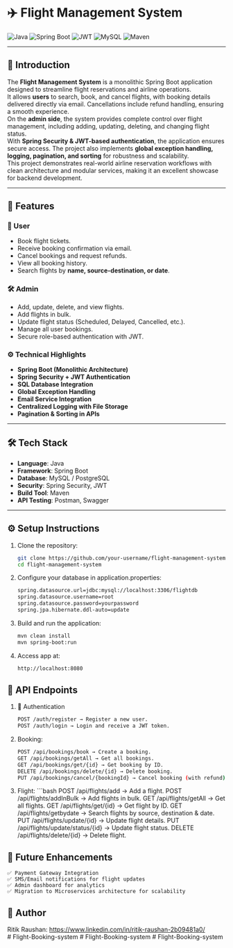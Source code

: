 # ✈️ Flight Management System

![Java](https://img.shields.io/badge/Java-17-orange?logo=java)
![Spring Boot](https://img.shields.io/badge/Spring%20Boot-3.0-brightgreen?logo=springboot)
![JWT](https://img.shields.io/badge/JWT-Security-blueviolet?logo=jsonwebtokens)
![MySQL](https://img.shields.io/badge/MySQL-Database-blue?logo=mysql)
![Maven](https://img.shields.io/badge/Maven-Build-red?logo=apachemaven)

---

## 📖 Introduction
The **Flight Management System** is a monolithic Spring Boot application designed to streamline flight reservations and airline operations.  
It allows **users** to search, book, and cancel flights, with booking details delivered directly via email. Cancellations include refund handling, ensuring a smooth experience.  
On the **admin side**, the system provides complete control over flight management, including adding, updating, deleting, and changing flight status.  
With **Spring Security & JWT-based authentication**, the application ensures secure access. The project also implements **global exception handling, logging, pagination, and sorting** for robustness and scalability.  
This project demonstrates real-world airline reservation workflows with clean architecture and modular services, making it an excellent showcase for backend development.  

---

## 🚀 Features

### 👤 User
- Book flight tickets.  
- Receive booking confirmation via email.  
- Cancel bookings and request refunds.  
- View all booking history.  
- Search flights by **name, source-destination, or date**.  

### 🛠️ Admin
- Add, update, delete, and view flights.  
- Add flights in bulk.  
- Update flight status (Scheduled, Delayed, Cancelled, etc.).  
- Manage all user bookings.  
- Secure role-based authentication with JWT.  

### ⚙️ Technical Highlights
- **Spring Boot (Monolithic Architecture)**  
- **Spring Security + JWT Authentication**  
- **SQL Database Integration**  
- **Global Exception Handling**  
- **Email Service Integration**  
- **Centralized Logging with File Storage**  
- **Pagination & Sorting in APIs**  

---

## 🛠️ Tech Stack
- **Language**: Java  
- **Framework**: Spring Boot  
- **Database**: MySQL / PostgreSQL  
- **Security**: Spring Security, JWT  
- **Build Tool**: Maven  
- **API Testing**: Postman, Swagger  

---

## ⚙️ Setup Instructions

1. Clone the repository:
   ```bash
   git clone https://github.com/your-username/flight-management-system.git
   cd flight-management-system

2. Configure your database in application.properties:
    ```bash
    spring.datasource.url=jdbc:mysql://localhost:3306/flightdb
    spring.datasource.username=root
    spring.datasource.password=yourpassword
    spring.jpa.hibernate.ddl-auto=update

3. Build and run the application:
    ```bash
    mvn clean install
    mvn spring-boot:run
4. Access app at:
   ```bash
   http://localhost:8080

##  📌 API Endpoints
   1. 🔐 Authentication
      ```bash
      POST /auth/register → Register a new user.
      POST /auth/login → Login and receive a JWT token.
   2. Booking:
      ```bash
      POST /api/bookings/book → Create a booking.
      GET /api/bookings/getAll → Get all bookings.
      GET /api/bookings/get/{id} → Get booking by ID.
      DELETE /api/bookings/delete/{id} → Delete booking.
      PUT /api/bookings/cancel/{bookingId} → Cancel booking (with refund).
   3. Flight:
     ```bash
     POST /api/flights/add → Add a flight.
     POST /api/flights/addInBulk → Add flights in bulk.
     GET /api/flights/getAll → Get all flights.
     GET /api/flights/get/{id} → Get flight by ID.
     GET /api/flights/getbydate → Search flights by source, destination & date.
     PUT /api/flights/update/{id} → Update flight details.
     PUT /api/flights/update/status/{id} → Update flight status.
     DELETE /api/flights/delete/{id} → Delete flight.

## 🎯 Future Enhancements
    ✅ Payment Gateway Integration
    ✅ SMS/Email notifications for flight updates
    ✅ Admin dashboard for analytics
    ✅ Migration to Microservices architecture for scalability
## 🙌 Author
   Ritik Raushan:
   https://www.linkedin.com/in/ritik-raushan-2b09481a0/    
#   F l i g h t - B o o k i n g - s y s t e m  
 #   F l i g h t - B o o k i n g - s y s t e m  
 #   F l i g h t - B o o k i n g - s y s t e m  
 